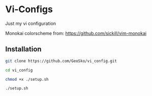 # Vi-Configs

Just my vi configuration

Monokai colorscheme from: https://github.com/sickill/vim-monokai

## Installation

```bash
git clone https://github.com/GeoSko/vi_config.git
```

```bash
cd vi_config
```

```bash
chmod +x ./setup.sh
```

```bash
./setup.sh
```








